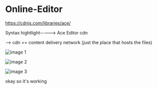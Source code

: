 # Online-Editor

https://cdnjs.com/libraries/ace/

Syntax hightlight----->  Ace Editor cdn

--> cdn == content delivery network
(just the place that hosts the files)

![image 1](https://raw.githubusercontent.com/chayandatta/Online-Editor/master/screenshot%201.png)

![image 2](https://raw.githubusercontent.com/chayandatta/Online-Editor/master/screenshot%202.png)

![image 3](https://raw.githubusercontent.com/chayandatta/Online-Editor/master/screenshot%203.png)

okay so it's working
